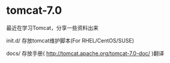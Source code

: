 tomcat-7.0
==============

最近在学习Tomcat，分享一些资料出来 

init.d/     存放tomcat维护脚本(For RHEL/CentOS/SUSE)

docs/       存放手册( http://tomcat.apache.org/tomcat-7.0-doc/ )翻译


